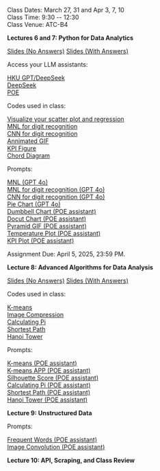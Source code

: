 Class Dates: March 27, 31 and Apr 3, 7, 10     
Class Time: 9:30 -- 12:30    
Class Venue: ATC-B4      

            
**Lectures 6 and 7: Python for Data Analytics**       

[Slides (No Answers)](https://ximarketing.github.io/class/Python/67-pre.pdf) [Slides (With Answers)](https://ximarketing.github.io/class/Python/67.pdf)           

Access your LLM assistants: 

[HKU GPT/DeepSeek](https://chatgpt.hku.hk/home)        
[DeepSeek](https://www.deepseek.com/)        
[POE](https://poe.com/)       

Codes used in class:     

[Visualize your scatter plot and regression](https://ximarketing.github.io/class/Python/regressionvisualizationAPP.txt)       
[MNL for digit recognition](https://ximarketing.github.io/class/Python/MNIST_MNL_train_and_APP.txt)       
[CNN for digit recognition](https://ximarketing.github.io/class/Python/MNIST_ANN_train_and_APP.txt)       
[Annimated GIF](https://ximarketing.github.io/class/Python/annimatedGIF.txt)          
[KPI Figure](https://ximarketing.github.io/class/Python/KPIfigure.txt)        
[Chord Diagram](https://ximarketing.github.io/class/Python/ChordDiagram.txt)       

Prompts:       
                   
[MNL (GPT 4o)](https://ximarketing.github.io/class/Python/MNLprompt.pdf)             
[MNL for digit recognition (GPT 4o)](https://ximarketing.github.io/class/Python/MNLdigit.pdf)             
[CNN for digit recognition (GPT 4o)](https://ximarketing.github.io/class/Python/CNNprompt.pdf)            
[Pie Chart (GPT 4o)](https://ximarketing.github.io/class/Python/piechartprompt.pdf)            
[Dumbbell Chart (POE assistant)](https://poe.com/s/Ao1Y9JI8ZjEyGhsHIvxe)        
[Docut Chart (POE assistant)](https://poe.com/s/7UYRSeXsPuJ8M38K24yS)       
[Pyramid GIF (POE assistant)](https://poe.com/s/0P06Fx21l9pHIsyV8LAz)       
[Temperature Plot (POE assistant)](https://poe.com/s/7L1Cy6y2we8H2S6gy6x5)       
[KPI Plot (POE assistant)](https://poe.com/s/fo78eeSGwHmbnWkUqZr0)         

Assignment Due: April 5, 2025, 23:59 PM.         

**Lecture 8: Advanced Algorithms for Data Analysis**         
          
[Slides (No Answers)](https://ximarketing.github.io/class/Python/8-pre.pdf) [Slides (With Answers)](https://ximarketing.github.io/class/Python/8-pre.pdf)             
          
Codes used in class:     

[K-means](https://ximarketing.github.io/class/Python/kmeansAPP.txt)        
[Image Compression](https://ximarketing.github.io/class/Python/image_compression.txt)       
[Calculating Pi](https://ximarketing.github.io/class/Python/picode.txt)        
[Shortest Path](https://ximarketing.github.io/class/Python/dynamicprogrammingAPP.txt)        
[Hanoi Tower](https://ximarketing.github.io/class/Python/hanoi.txt)        

Prompts:

[K-means (POE assistant)](https://poe.com/s/Pi7O0ZZB1f0B8rDxQI21)       
[K-means APP (POE assistant)](https://poe.com/s/4sWUvc2IEtgRNvvGgCbE)        
[Silhouette Score (POE assistant)](https://poe.com/s/oah3vaVvb1KV883Gdo51)        
[Calculating Pi (POE assistant)](https://poe.com/s/5ZT01uSKXTffilSOTfTc)            
[Shortest Path (POE assistant)](https://poe.com/s/2pKO4xkTRDjL9KdFS90d)        
[Hanoi Tower (POE assistant)](https://poe.com/s/HBoPP3oTzsxHw6JXbYEv)          
        
**Lecture 9: Unstructured Data**      

Prompts:       

[Frequent Words (POE assistant)](https://poe.com/s/URH7Mn4QLG30cCndISPJ)          
[Image Convolution (POE assistant)](https://poe.com/s/OacIeAi27axBxeN3L3nb)            
        
**Lecture 10: API, Scraping, and Class Review**            



